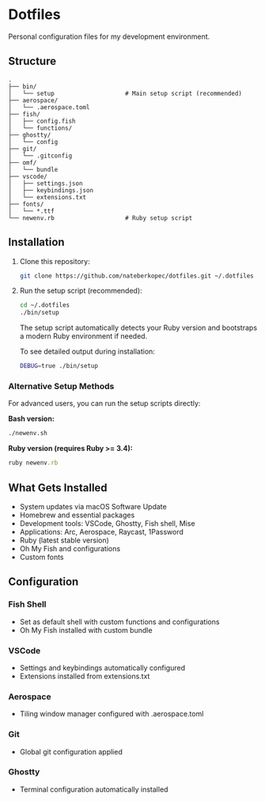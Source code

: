 # Dotfiles

Personal configuration files for my development environment.

## Structure
```
.
├── bin/
│   └── setup                    # Main setup script (recommended)
├── aerospace/
│   └── .aerospace.toml
├── fish/
│   ├── config.fish
│   └── functions/
├── ghostty/
│   └── config
├── git/
│   └── .gitconfig
├── omf/
│   └── bundle
├── vscode/
│   ├── settings.json
│   ├── keybindings.json
│   └── extensions.txt
├── fonts/
│   └── *.ttf
└── newenv.rb                    # Ruby setup script
```

## Installation

1. Clone this repository:
   ```bash
   git clone https://github.com/nateberkopec/dotfiles.git ~/.dotfiles
   ```

2. Run the setup script (recommended):
   ```bash
   cd ~/.dotfiles
   ./bin/setup
   ```

   The setup script automatically detects your Ruby version and bootstraps a modern Ruby environment if needed.

   To see detailed output during installation:
   ```bash
   DEBUG=true ./bin/setup
   ```

### Alternative Setup Methods

For advanced users, you can run the setup scripts directly:

**Bash version:**
```bash
./newenv.sh
```

**Ruby version (requires Ruby >= 3.4):**
```ruby
ruby newenv.rb
```

## What Gets Installed

- System updates via macOS Software Update
- Homebrew and essential packages
- Development tools: VSCode, Ghostty, Fish shell, Mise
- Applications: Arc, Aerospace, Raycast, 1Password
- Ruby (latest stable version)
- Oh My Fish and configurations
- Custom fonts

## Configuration

### Fish Shell
- Set as default shell with custom functions and configurations
- Oh My Fish installed with custom bundle

### VSCode
- Settings and keybindings automatically configured
- Extensions installed from extensions.txt

### Aerospace
- Tiling window manager configured with .aerospace.toml

### Git
- Global git configuration applied

### Ghostty
- Terminal configuration automatically installed
